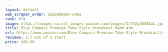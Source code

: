 ```yaml
---
layout: default 
﻿web_scraper_order: 1582906687-6492
rank: #74
image: https://images-na.ssl-images-amazon.com/images/I/71AjdSX61wL.jpg
title: Blue Compass Premium Tube-Style Broadcast Boom Arm
url: https://www.amazon.com/Blue-Compass-Premium-Tube-Style-Broadcast/dp/B078MLBGRM/ref=zg_mw_musical-instruments_74?_encoding=UTF8&psc=1&refRID=RA0A6WJ8XR76W6MNNJHV
reviews: 3.7 out of 5 stars
price: $99.99 
---
```

